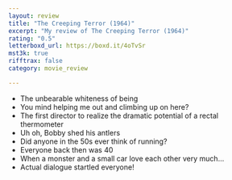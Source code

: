 ```yaml
---
layout: review
title: "The Creeping Terror (1964)"
excerpt: "My review of The Creeping Terror (1964)"
rating: "0.5"
letterboxd_url: https://boxd.it/4oTvSr
mst3k: true
rifftrax: false
category: movie_review

---
```


* The unbearable whiteness of being
* You mind helping me out and climbing up on here?
* The first director to realize the dramatic potential of a rectal thermometer
* Uh oh, Bobby shed his antlers 
* Did anyone in the 50s ever think of running?
* Everyone back then was 40
* When a monster and a small car love each other very much…
* Actual dialogue startled everyone!